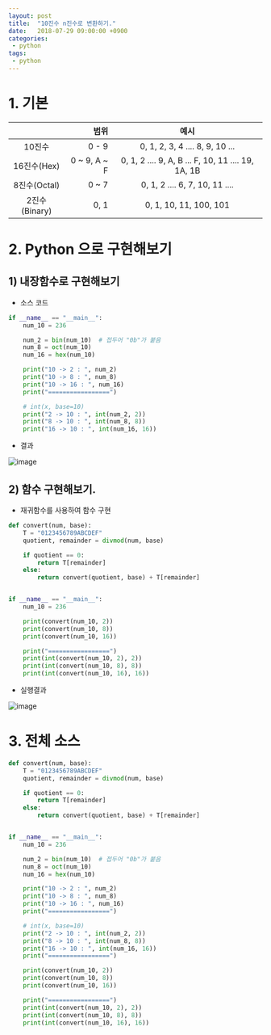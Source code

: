```yaml
---
layout: post
title:  "10진수 n진수로 변환하기."
date:   2018-07-29 09:00:00 +0900
categories:
 - python
tags: 
 - python
---
```

# 1. 기본

| | 범위 | 예시 |
| :---: | -------------------: |:---------------:|
| 10진수          | 0 - 9        | 0,  1, 2, 3, 4 .... 8, 9, 10 ... |
| 16진수(Hex)     | 0 ~ 9, A ~ F | 0,  1, 2 .... 9, A, B ... F, 10, 11 .... 19, 1A, 1B |
| 8진수(Octal)    | 0 ~ 7        | 0, 1, 2 .... 6, 7, 10, 11 .... |
| 2진수(Binary)   | 0, 1         | 0, 1, 10, 11, 100, 101 |

# 2. Python 으로 구현해보기
## 1) 내장함수로 구현해보기

- 소스 코드
```python
if __name__ == "__main__":
    num_10 = 236

    num_2 = bin(num_10)  # 접두어 "0b"가 붙음
    num_8 = oct(num_10)
    num_16 = hex(num_10)

    print("10 -> 2 : ", num_2)
    print("10 -> 8 : ", num_8)
    print("10 -> 16 : ", num_16)
    print("=================")

    # int(x, base=10)
    print("2 -> 10 : ", int(num_2, 2))
    print("8 -> 10 : ", int(num_8, 8))
    print("16 -> 10 : ", int(num_16, 16))
```

- 결과

![image](https://user-images.githubusercontent.com/13219787/60100597-03221f80-9795-11e9-8142-62755262caa0.png)

## 2) 함수 구현해보기.
- 재귀함수를 사용하여 함수 구현

```python
def convert(num, base):
    T = "0123456789ABCDEF"
    quotient, remainder = divmod(num, base)

    if quotient == 0:
        return T[remainder]
    else:
        return convert(quotient, base) + T[remainder]


if __name__ == "__main__":
    num_10 = 236

    print(convert(num_10, 2))
    print(convert(num_10, 8))
    print(convert(num_10, 16))

    print("=================")
    print(int(convert(num_10, 2), 2))
    print(int(convert(num_10, 8), 8))
    print(int(convert(num_10, 16), 16))
```

- 실행결과

![image](https://user-images.githubusercontent.com/13219787/60100603-07e6d380-9795-11e9-8a8f-6a89e6f4ae4f.png)

# 3. 전체 소스
```python
def convert(num, base):
    T = "0123456789ABCDEF"
    quotient, remainder = divmod(num, base)

    if quotient == 0:
        return T[remainder]
    else:
        return convert(quotient, base) + T[remainder]


if __name__ == "__main__":
    num_10 = 236

    num_2 = bin(num_10)  # 접두어 "0b"가 붙음
    num_8 = oct(num_10)
    num_16 = hex(num_10)

    print("10 -> 2 : ", num_2)
    print("10 -> 8 : ", num_8)
    print("10 -> 16 : ", num_16)
    print("=================")

    # int(x, base=10)
    print("2 -> 10 : ", int(num_2, 2))
    print("8 -> 10 : ", int(num_8, 8))
    print("16 -> 10 : ", int(num_16, 16))
    print("=================")

    print(convert(num_10, 2))
    print(convert(num_10, 8))
    print(convert(num_10, 16))

    print("=================")
    print(int(convert(num_10, 2), 2))
    print(int(convert(num_10, 8), 8))
    print(int(convert(num_10, 16), 16))

```
